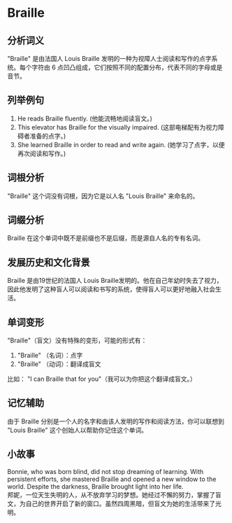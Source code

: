 # Braille

## 分析词义

  

"Braille" 是由法国人 Louis Braille 发明的一种为视障人士阅读和写作的点字系统。每个字符由 6 点凹凸组成，它们按照不同的配置分布，代表不同的字母或是音节。

  

## 列举例句

  

1.  He reads Braille fluently. (他能流畅地阅读盲文。)
2.  This elevator has Braille for the visually impaired. (这部电梯配有为视力障碍者准备的点字。)
3.  She learned Braille in order to read and write again. (她学习了点字，以便再次阅读和写作。)

  

## 词根分析

  

"Braille" 这个词没有词根，因为它是以人名 "Louis Braille" 来命名的。

  

## 词缀分析

  

Braille 在这个单词中既不是前缀也不是后缀，而是源自人名的专有名词。

  

## 发展历史和文化背景

  

Braille 是由19世纪的法国人 Louis Braille发明的。他在自己年幼时失去了视力，因此他发明了这种盲人可以阅读和书写的系统，使得盲人可以更好地融入社会生活。

  

## 单词变形

  

"Braille"（盲文）没有特殊的变形，可能的形式有：

  

1.  "Braille" （名词）：点字
2.  "Braille" （动词）：翻译成盲文

  

比如： "I can Braille that for you"（我可以为你把这个翻译成盲文。）

  

## 记忆辅助

  

由于 Braille 分别是一个人的名字和由该人发明的写作和阅读方法，你可以联想到 "Louis Braille" 这个创始人以帮助你记住这个单词。

  

## 小故事

  

Bonnie, who was born blind, did not stop dreaming of learning. With persistent efforts, she mastered Braille and opened a new window to the world. Despite the darkness, Braille brought light into her life.  
邦妮，一位天生失明的人，从不放弃学习的梦想。她经过不懈的努力，掌握了盲文，为自己的世界开启了新的窗口。虽然四周黑暗，但盲文为她的生活带来了光明。

